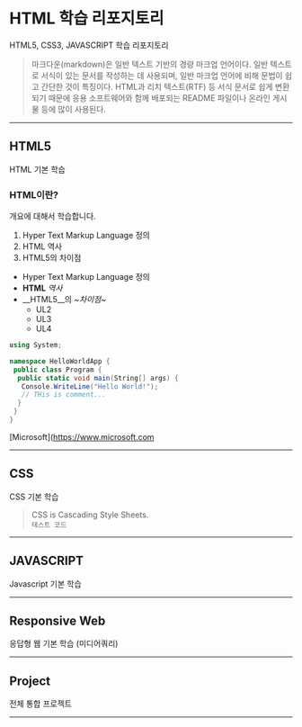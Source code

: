 # HTML 학습 리포지토리
HTML5, CSS3, JAVASCRIPT 학습 리포지토리
>마크다운(markdown)은 일반 텍스트 기반의 경량 마크업 언어이다. 일반 텍스트로 서식이 있는 문서를 작성하는 데 사용되며, 일반 마크업 언어에 비해 문법이 쉽고 간단한 것이 특징이다. HTML과 리치 텍스트(RTF) 등 서식 문서로 쉽게 변환되기 때문에 응용 소프트웨어와 함께 배포되는 README 파일이나 온라인 게시물 등에 많이 사용된다.

-----------
## HTML5
HTML 기본 학습

### HTML이란?
개요에 대해서 학습합니다.

1. Hyper Text Markup Language 정의
2. HTML 역사
3. HTML5의 차이점

- Hyper Text Markup Language 정의
- __HTML__ _역사_
- __HTML5__의 _~차이점~_
  * UL2
  * UL3
   - UL4

```cs
using System;

namespace HelloWorldApp {
 public class Program {
  public static void main(String[] args) {
   Console.WriteLine("Hello World!");
   // THis is comment...
  }
 }
}
```
[Microsoft](https://www.microsoft.com

-----------
## CSS
CSS 기본 학습

> CSS is Cascading Style Sheets.
<br/>`테스트 코드`
  
-----------
## JAVASCRIPT
Javascript 기본 학습

-----------
## Responsive Web
응답형 웹 기본 학습 (미디어쿼리)

-----------
## Project
전체 통합 프로젝트

-----------
